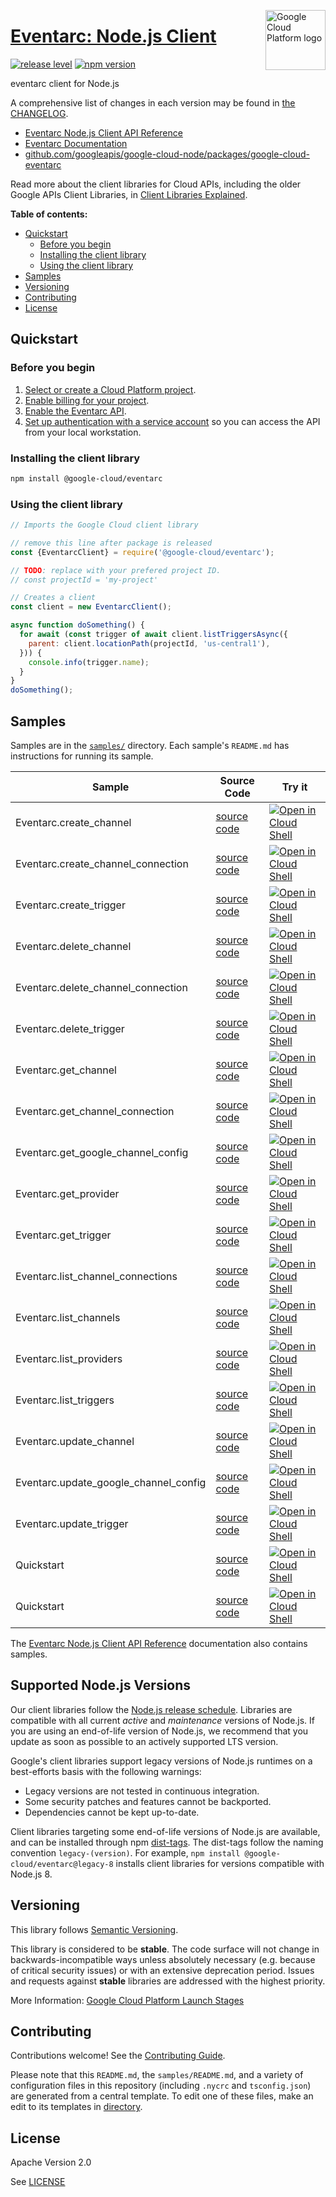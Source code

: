 [//]: # "This README.md file is auto-generated, all changes to this file will be lost."
[//]: # "To regenerate it, use `python -m synthtool`."
<img src="https://avatars2.githubusercontent.com/u/2810941?v=3&s=96" alt="Google Cloud Platform logo" title="Google Cloud Platform" align="right" height="96" width="96"/>

# [Eventarc: Node.js Client](https://github.com/googleapis/google-cloud-node)

[![release level](https://img.shields.io/badge/release%20level-stable-brightgreen.svg?style=flat)](https://cloud.google.com/terms/launch-stages)
[![npm version](https://img.shields.io/npm/v/@google-cloud/eventarc.svg)](https://www.npmjs.org/package/@google-cloud/eventarc)




eventarc client for Node.js


A comprehensive list of changes in each version may be found in
[the CHANGELOG](https://github.com/googleapis/google-cloud-node/tree/main/packages/google-cloud-eventarc/CHANGELOG.md).

* [Eventarc Node.js Client API Reference][client-docs]
* [Eventarc Documentation][product-docs]
* [github.com/googleapis/google-cloud-node/packages/google-cloud-eventarc](https://github.com/googleapis/google-cloud-node/tree/main/packages/google-cloud-eventarc)

Read more about the client libraries for Cloud APIs, including the older
Google APIs Client Libraries, in [Client Libraries Explained][explained].

[explained]: https://cloud.google.com/apis/docs/client-libraries-explained

**Table of contents:**


* [Quickstart](#quickstart)
  * [Before you begin](#before-you-begin)
  * [Installing the client library](#installing-the-client-library)
  * [Using the client library](#using-the-client-library)
* [Samples](#samples)
* [Versioning](#versioning)
* [Contributing](#contributing)
* [License](#license)

## Quickstart

### Before you begin

1.  [Select or create a Cloud Platform project][projects].
1.  [Enable billing for your project][billing].
1.  [Enable the Eventarc API][enable_api].
1.  [Set up authentication with a service account][auth] so you can access the
    API from your local workstation.

### Installing the client library

```bash
npm install @google-cloud/eventarc
```


### Using the client library

```javascript
// Imports the Google Cloud client library

// remove this line after package is released
const {EventarcClient} = require('@google-cloud/eventarc');

// TODO: replace with your prefered project ID.
// const projectId = 'my-project'

// Creates a client
const client = new EventarcClient();

async function doSomething() {
  for await (const trigger of await client.listTriggersAsync({
    parent: client.locationPath(projectId, 'us-central1'),
  })) {
    console.info(trigger.name);
  }
}
doSomething();

```



## Samples

Samples are in the [`samples/`](https://github.com/googleapis/google-cloud-node/tree/main/samples) directory. Each sample's `README.md` has instructions for running its sample.

| Sample                      | Source Code                       | Try it |
| --------------------------- | --------------------------------- | ------ |
| Eventarc.create_channel | [source code](https://github.com/googleapis/google-cloud-node/blob/main/packages/google-cloud-eventarc/samples/generated/v1/eventarc.create_channel.js) | [![Open in Cloud Shell][shell_img]](https://console.cloud.google.com/cloudshell/open?git_repo=https://github.com/googleapis/google-cloud-node&page=editor&open_in_editor=packages/google-cloud-eventarc/samples/generated/v1/eventarc.create_channel.js,samples/README.md) |
| Eventarc.create_channel_connection | [source code](https://github.com/googleapis/google-cloud-node/blob/main/packages/google-cloud-eventarc/samples/generated/v1/eventarc.create_channel_connection.js) | [![Open in Cloud Shell][shell_img]](https://console.cloud.google.com/cloudshell/open?git_repo=https://github.com/googleapis/google-cloud-node&page=editor&open_in_editor=packages/google-cloud-eventarc/samples/generated/v1/eventarc.create_channel_connection.js,samples/README.md) |
| Eventarc.create_trigger | [source code](https://github.com/googleapis/google-cloud-node/blob/main/packages/google-cloud-eventarc/samples/generated/v1/eventarc.create_trigger.js) | [![Open in Cloud Shell][shell_img]](https://console.cloud.google.com/cloudshell/open?git_repo=https://github.com/googleapis/google-cloud-node&page=editor&open_in_editor=packages/google-cloud-eventarc/samples/generated/v1/eventarc.create_trigger.js,samples/README.md) |
| Eventarc.delete_channel | [source code](https://github.com/googleapis/google-cloud-node/blob/main/packages/google-cloud-eventarc/samples/generated/v1/eventarc.delete_channel.js) | [![Open in Cloud Shell][shell_img]](https://console.cloud.google.com/cloudshell/open?git_repo=https://github.com/googleapis/google-cloud-node&page=editor&open_in_editor=packages/google-cloud-eventarc/samples/generated/v1/eventarc.delete_channel.js,samples/README.md) |
| Eventarc.delete_channel_connection | [source code](https://github.com/googleapis/google-cloud-node/blob/main/packages/google-cloud-eventarc/samples/generated/v1/eventarc.delete_channel_connection.js) | [![Open in Cloud Shell][shell_img]](https://console.cloud.google.com/cloudshell/open?git_repo=https://github.com/googleapis/google-cloud-node&page=editor&open_in_editor=packages/google-cloud-eventarc/samples/generated/v1/eventarc.delete_channel_connection.js,samples/README.md) |
| Eventarc.delete_trigger | [source code](https://github.com/googleapis/google-cloud-node/blob/main/packages/google-cloud-eventarc/samples/generated/v1/eventarc.delete_trigger.js) | [![Open in Cloud Shell][shell_img]](https://console.cloud.google.com/cloudshell/open?git_repo=https://github.com/googleapis/google-cloud-node&page=editor&open_in_editor=packages/google-cloud-eventarc/samples/generated/v1/eventarc.delete_trigger.js,samples/README.md) |
| Eventarc.get_channel | [source code](https://github.com/googleapis/google-cloud-node/blob/main/packages/google-cloud-eventarc/samples/generated/v1/eventarc.get_channel.js) | [![Open in Cloud Shell][shell_img]](https://console.cloud.google.com/cloudshell/open?git_repo=https://github.com/googleapis/google-cloud-node&page=editor&open_in_editor=packages/google-cloud-eventarc/samples/generated/v1/eventarc.get_channel.js,samples/README.md) |
| Eventarc.get_channel_connection | [source code](https://github.com/googleapis/google-cloud-node/blob/main/packages/google-cloud-eventarc/samples/generated/v1/eventarc.get_channel_connection.js) | [![Open in Cloud Shell][shell_img]](https://console.cloud.google.com/cloudshell/open?git_repo=https://github.com/googleapis/google-cloud-node&page=editor&open_in_editor=packages/google-cloud-eventarc/samples/generated/v1/eventarc.get_channel_connection.js,samples/README.md) |
| Eventarc.get_google_channel_config | [source code](https://github.com/googleapis/google-cloud-node/blob/main/packages/google-cloud-eventarc/samples/generated/v1/eventarc.get_google_channel_config.js) | [![Open in Cloud Shell][shell_img]](https://console.cloud.google.com/cloudshell/open?git_repo=https://github.com/googleapis/google-cloud-node&page=editor&open_in_editor=packages/google-cloud-eventarc/samples/generated/v1/eventarc.get_google_channel_config.js,samples/README.md) |
| Eventarc.get_provider | [source code](https://github.com/googleapis/google-cloud-node/blob/main/packages/google-cloud-eventarc/samples/generated/v1/eventarc.get_provider.js) | [![Open in Cloud Shell][shell_img]](https://console.cloud.google.com/cloudshell/open?git_repo=https://github.com/googleapis/google-cloud-node&page=editor&open_in_editor=packages/google-cloud-eventarc/samples/generated/v1/eventarc.get_provider.js,samples/README.md) |
| Eventarc.get_trigger | [source code](https://github.com/googleapis/google-cloud-node/blob/main/packages/google-cloud-eventarc/samples/generated/v1/eventarc.get_trigger.js) | [![Open in Cloud Shell][shell_img]](https://console.cloud.google.com/cloudshell/open?git_repo=https://github.com/googleapis/google-cloud-node&page=editor&open_in_editor=packages/google-cloud-eventarc/samples/generated/v1/eventarc.get_trigger.js,samples/README.md) |
| Eventarc.list_channel_connections | [source code](https://github.com/googleapis/google-cloud-node/blob/main/packages/google-cloud-eventarc/samples/generated/v1/eventarc.list_channel_connections.js) | [![Open in Cloud Shell][shell_img]](https://console.cloud.google.com/cloudshell/open?git_repo=https://github.com/googleapis/google-cloud-node&page=editor&open_in_editor=packages/google-cloud-eventarc/samples/generated/v1/eventarc.list_channel_connections.js,samples/README.md) |
| Eventarc.list_channels | [source code](https://github.com/googleapis/google-cloud-node/blob/main/packages/google-cloud-eventarc/samples/generated/v1/eventarc.list_channels.js) | [![Open in Cloud Shell][shell_img]](https://console.cloud.google.com/cloudshell/open?git_repo=https://github.com/googleapis/google-cloud-node&page=editor&open_in_editor=packages/google-cloud-eventarc/samples/generated/v1/eventarc.list_channels.js,samples/README.md) |
| Eventarc.list_providers | [source code](https://github.com/googleapis/google-cloud-node/blob/main/packages/google-cloud-eventarc/samples/generated/v1/eventarc.list_providers.js) | [![Open in Cloud Shell][shell_img]](https://console.cloud.google.com/cloudshell/open?git_repo=https://github.com/googleapis/google-cloud-node&page=editor&open_in_editor=packages/google-cloud-eventarc/samples/generated/v1/eventarc.list_providers.js,samples/README.md) |
| Eventarc.list_triggers | [source code](https://github.com/googleapis/google-cloud-node/blob/main/packages/google-cloud-eventarc/samples/generated/v1/eventarc.list_triggers.js) | [![Open in Cloud Shell][shell_img]](https://console.cloud.google.com/cloudshell/open?git_repo=https://github.com/googleapis/google-cloud-node&page=editor&open_in_editor=packages/google-cloud-eventarc/samples/generated/v1/eventarc.list_triggers.js,samples/README.md) |
| Eventarc.update_channel | [source code](https://github.com/googleapis/google-cloud-node/blob/main/packages/google-cloud-eventarc/samples/generated/v1/eventarc.update_channel.js) | [![Open in Cloud Shell][shell_img]](https://console.cloud.google.com/cloudshell/open?git_repo=https://github.com/googleapis/google-cloud-node&page=editor&open_in_editor=packages/google-cloud-eventarc/samples/generated/v1/eventarc.update_channel.js,samples/README.md) |
| Eventarc.update_google_channel_config | [source code](https://github.com/googleapis/google-cloud-node/blob/main/packages/google-cloud-eventarc/samples/generated/v1/eventarc.update_google_channel_config.js) | [![Open in Cloud Shell][shell_img]](https://console.cloud.google.com/cloudshell/open?git_repo=https://github.com/googleapis/google-cloud-node&page=editor&open_in_editor=packages/google-cloud-eventarc/samples/generated/v1/eventarc.update_google_channel_config.js,samples/README.md) |
| Eventarc.update_trigger | [source code](https://github.com/googleapis/google-cloud-node/blob/main/packages/google-cloud-eventarc/samples/generated/v1/eventarc.update_trigger.js) | [![Open in Cloud Shell][shell_img]](https://console.cloud.google.com/cloudshell/open?git_repo=https://github.com/googleapis/google-cloud-node&page=editor&open_in_editor=packages/google-cloud-eventarc/samples/generated/v1/eventarc.update_trigger.js,samples/README.md) |
| Quickstart | [source code](https://github.com/googleapis/google-cloud-node/blob/main/packages/google-cloud-eventarc/samples/quickstart.js) | [![Open in Cloud Shell][shell_img]](https://console.cloud.google.com/cloudshell/open?git_repo=https://github.com/googleapis/google-cloud-node&page=editor&open_in_editor=packages/google-cloud-eventarc/samples/quickstart.js,samples/README.md) |
| Quickstart | [source code](https://github.com/googleapis/google-cloud-node/blob/main/packages/google-cloud-eventarc/samples/test/quickstart.js) | [![Open in Cloud Shell][shell_img]](https://console.cloud.google.com/cloudshell/open?git_repo=https://github.com/googleapis/google-cloud-node&page=editor&open_in_editor=packages/google-cloud-eventarc/samples/test/quickstart.js,samples/README.md) |



The [Eventarc Node.js Client API Reference][client-docs] documentation
also contains samples.

## Supported Node.js Versions

Our client libraries follow the [Node.js release schedule](https://nodejs.org/en/about/releases/).
Libraries are compatible with all current _active_ and _maintenance_ versions of
Node.js.
If you are using an end-of-life version of Node.js, we recommend that you update
as soon as possible to an actively supported LTS version.

Google's client libraries support legacy versions of Node.js runtimes on a
best-efforts basis with the following warnings:

* Legacy versions are not tested in continuous integration.
* Some security patches and features cannot be backported.
* Dependencies cannot be kept up-to-date.

Client libraries targeting some end-of-life versions of Node.js are available, and
can be installed through npm [dist-tags](https://docs.npmjs.com/cli/dist-tag).
The dist-tags follow the naming convention `legacy-(version)`.
For example, `npm install @google-cloud/eventarc@legacy-8` installs client libraries
for versions compatible with Node.js 8.

## Versioning

This library follows [Semantic Versioning](http://semver.org/).



This library is considered to be **stable**. The code surface will not change in backwards-incompatible ways
unless absolutely necessary (e.g. because of critical security issues) or with
an extensive deprecation period. Issues and requests against **stable** libraries
are addressed with the highest priority.






More Information: [Google Cloud Platform Launch Stages][launch_stages]

[launch_stages]: https://cloud.google.com/terms/launch-stages

## Contributing

Contributions welcome! See the [Contributing Guide](https://github.com/googleapis/google-cloud-node/blob/main/CONTRIBUTING.md).

Please note that this `README.md`, the `samples/README.md`,
and a variety of configuration files in this repository (including `.nycrc` and `tsconfig.json`)
are generated from a central template. To edit one of these files, make an edit
to its templates in
[directory](https://github.com/googleapis/synthtool).

## License

Apache Version 2.0

See [LICENSE](https://github.com/googleapis/google-cloud-node/blob/main/LICENSE)

[client-docs]: https://cloud.google.com/nodejs/docs/reference/eventarc/latest
[product-docs]: https://cloud.google.com/eventarc/
[shell_img]: https://gstatic.com/cloudssh/images/open-btn.png
[projects]: https://console.cloud.google.com/project
[billing]: https://support.google.com/cloud/answer/6293499#enable-billing
[enable_api]: https://console.cloud.google.com/flows/enableapi?apiid=eventarc.googleapis.com
[auth]: https://cloud.google.com/docs/authentication/getting-started
